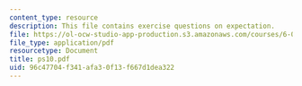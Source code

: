 ```yaml
---
content_type: resource
description: This file contains exercise questions on expectation.
file: https://ol-ocw-studio-app-production.s3.amazonaws.com/courses/6-042j-mathematics-for-computer-science-fall-2005/96c47704f341afa30f13f667d1dea322_ps10.pdf
file_type: application/pdf
resourcetype: Document
title: ps10.pdf
uid: 96c47704-f341-afa3-0f13-f667d1dea322
---
```

